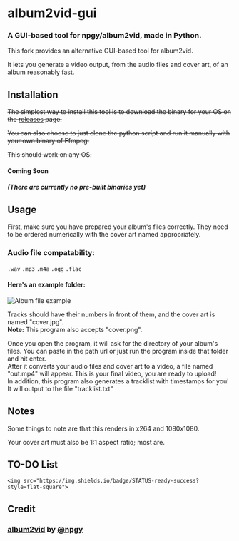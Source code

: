 # album2vid-gui

### A GUI-based tool for npgy/album2vid, made in Python.

This fork provides an alternative GUI-based tool for album2vid.

It lets you generate a video output, from the audio files and cover art, of an album reasonably fast.

## Installation
~~The simplest way to install this tool is to download the binary for your OS on the [releases](https://github.com/npgy/album2vid/releases) page.~~

~~You can also choose to just clone the python script and run it manually with your own binary of Ffmpeg.~~

~~This should work on any OS.~~

#### Coming Soon
##### (*There are currently no pre-built binaries yet*)

## Usage
First, make sure you have prepared your album's files correctly. 
They need to be ordered numerically with the cover art named appropriately.

### Audio file compatability:
```.wav```
```.mp3```
```.m4a```
```.ogg```
```.flac```

#### Here's an example folder:  

![Album file example](https://i.imgur.com/yqjylZX.png)

Tracks should have their numbers in front of them, and the cover art is named "cover.jpg".  
**Note:** This program also accepts "cover.png".

Once you open the program, it will ask for the directory of your album's files. You can paste in the path url or just run the program inside that folder and hit enter.  
After it converts your audio files and cover art to a video, a file named "out.mp4" will appear. This is your final video, you are ready to upload!  
In addition, this program also generates a tracklist with timestamps for you! It will output to the file "tracklist.txt"


## Notes

Some things to note are that this renders in x264 and 1080x1080. 

Your cover art must also be 1:1 aspect ratio; most are.  

## TO-DO List


	<img src="https://img.shields.io/badge/STATUS-ready-success?style=flat-square">

## Credit
### [album2vid](https://github.com/npgy/album2vid) by [@npgy](https://github.com/npgy)
